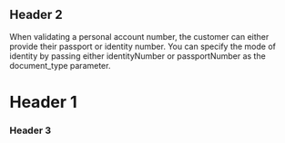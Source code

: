 ## Header 2

When validating a personal account number, the customer can either provide their passport or identity number. You can specify the mode of identity by passing either identityNumber or passportNumber as the document_type parameter.

# Header 1

### Header 3
